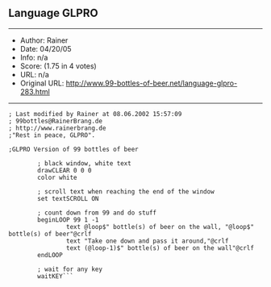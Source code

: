 
## Language GLPRO ##
---
- Author: Rainer
- Date: 04/20/05
- Info: n/a
- Score:  (1.75 in 4 votes)
- URL: n/a
- Original URL: http://www.99-bottles-of-beer.net/language-glpro-283.html
---

```; Script 99bottles.gls
; Last modified by Rainer at 08.06.2002 15:57:09
; 99bottles@RainerBrang.de
; http://www.rainerbrang.de
;"Rest in peace, GLPRO".

;GLPRO Version of 99 bottles of beer

        ; black window, white text
        drawCLEAR 0 0 0 
        color white
 
        ; scroll text when reaching the end of the window
        set textSCROLL ON
 
        ; count down from 99 and do stuff
        beginLOOP 99 1 -1
                text @loop$" bottle(s) of beer on the wall, "@loop$" bottle(s) of beer"@crlf
                text "Take one down and pass it around,"@crlf
                text (@loop-1)$" bottle(s) of beer on the wall"@crlf
        endLOOP
 
        ; wait for any key
        waitKEY```